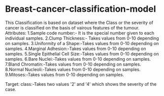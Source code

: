 # Breast-cancer-classification-model
This Classification is based on dataset where the Class or the severity of cancer is classified on the basis of vairous features of the tumour.
Attributes:
1.Sample code number:- It is the special number given to each individual samples.
2.Clump Thickness:- Takes values from 0-10 depending on samples.
3.Uniformity of a Shape:-Takes values from 0-10 depending on samples.
4.Marginal Adhesion:-Takes values from 0-10 depending on samples.
5.Single Epithelial Cell Size:-Takes values from 0-10 depending on samples.
6.Bare Nuclei:-Takes values from 0-10 depending on samples.
7.Bland Chromatin:-Takes values from 0-10 depending on samples.
8.Normal Nucleoli:-Takes values from 0-10 depending on samples.
9.Mitoses:-Takes values from 0-10 depending on samples.

Target:
class:-Takes two values '2' and '4' which shows the severity of the case.
